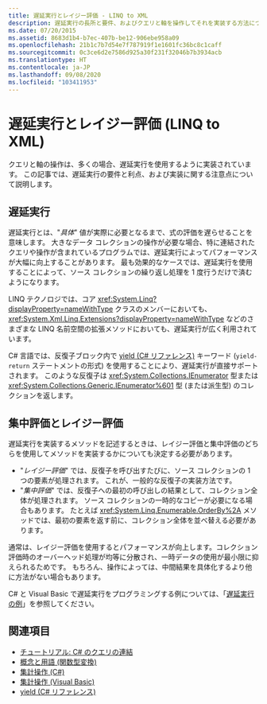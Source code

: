 ```yaml
---
title: 遅延実行とレイジー評価 - LINQ to XML
description: 遅延実行の長所と要件、およびクエリと軸を操作してそれを実装する方法について説明します。
ms.date: 07/20/2015
ms.assetid: 8683d1b4-b7ec-407b-be12-906ebe958a09
ms.openlocfilehash: 21b1c7b7d54e7f787919f1e1601fc36bc8c1caff
ms.sourcegitcommit: 0c3ce6d2e7586d925a30f231f32046b7b3934acb
ms.translationtype: HT
ms.contentlocale: ja-JP
ms.lasthandoff: 09/08/2020
ms.locfileid: "103411953"
---
```

# <a name="deferred-execution-and-lazy-evaluation-linq-to-xml"></a>遅延実行とレイジー評価 (LINQ to XML)

クエリと軸の操作は、多くの場合、遅延実行を使用するように実装されています。 この記事では、遅延実行の要件と利点、および実装に関する注意点について説明します。

## <a name="deferred-execution"></a>遅延実行

遅延実行とは、"*具体*" 値が実際に必要となるまで、式の評価を遅らせることを意味します。 大きなデータ コレクションの操作が必要な場合、特に連結されたクエリや操作が含まれているプログラムでは、遅延実行によってパフォーマンスが大幅に向上することがあります。 最も効果的なケースでは、遅延実行を使用することによって、ソース コレクションの繰り返し処理を 1 度行うだけで済むようになります。

LINQ テクノロジでは、コア <xref:System.Linq?displayProperty=nameWithType> クラスのメンバーにおいても、<xref:System.Xml.Linq.Extensions?displayProperty=nameWithType> などのさまざまな LINQ 名前空間の拡張メソッドにおいても、遅延実行が広く利用されています。

C# 言語では、反復子ブロック内で [yield (C# リファレンス)](../../csharp/language-reference/keywords/yield.md) キーワード (`yield-return` ステートメントの形式) を使用することにより、遅延実行が直接サポートされます。 このような反復子は <xref:System.Collections.IEnumerator> 型または <xref:System.Collections.Generic.IEnumerator%601> 型 (または派生型) のコレクションを返します。

## <a name="eager-vs-lazy-evaluation"></a>集中評価とレイジー評価

遅延実行を実装するメソッドを記述するときは、レイジー評価と集中評価のどちらを使用してメソッドを実装するかについても決定する必要があります。

- "*レイジー評価*" では、反復子を呼び出すたびに、ソース コレクションの 1 つの要素が処理されます。 これが、一般的な反復子の実装方法です。
- "*集中評価*" では、反復子への最初の呼び出しの結果として、コレクション全体が処理されます。 ソース コレクションの一時的なコピーが必要になる場合もあります。 たとえば <xref:System.Linq.Enumerable.OrderBy%2A> メソッドでは、最初の要素を返す前に、コレクション全体を並べ替える必要があります。

通常は、レイジー評価を使用するとパフォーマンスが向上します。コレクション評価時のオーバーヘッド処理が均等に分散され、一時データの使用が最小限に抑えられるためです。 もちろん、操作によっては、中間結果を具体化するより他に方法がない場合もあります。

C# と Visual Basic で遅延実行をプログラミングする例については、「[遅延実行の例](deferred-execution-example.md)」を参照してください。

## <a name="see-also"></a>関連項目

- [チュートリアル: C# のクエリの連結](chain-queries-example.md)
- [概念と用語 (関数型変換)](concepts-terminology-functional-transformation.md)
- [集計操作 (C#)](../../csharp/programming-guide/concepts/linq/aggregation-operations.md)
- [集計操作 (Visual Basic)](../../visual-basic/programming-guide/concepts/linq/aggregation-operations.md)
- [yield (C# リファレンス)](../../csharp/language-reference/keywords/yield.md)
